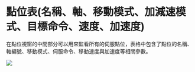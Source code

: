 # 點位表\(名稱、軸、移動模式、加減速模式、目標命令、速度、加速度\)

在點位視窗的中間部分可以用來監看所有的伺服點位，表格中包含了點位的名稱、軸編號、移動模式、伺服命令、移動速度與加速度等相關參數。

![](.../.gitbook/assets/motionPOSITION.jpg)
